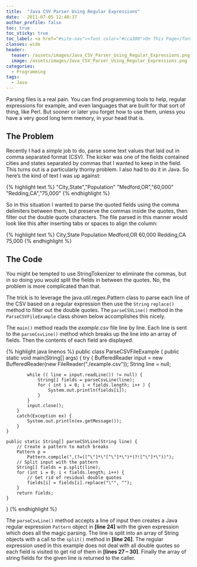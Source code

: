 ```yaml
---
title:  "Java CSV Parser Using Regular Expressions"
date:   2011-07-05 12:40:37
author_profile: false
toc: true
toc_sticky: true
toc_label: <a href="#site-nav"><font color="#cca300">On This Page</font></a>
classes: wide
header:
  teaser: /assets/images/Java_CSV_Parser_Using_Regular_Expressions.png
  image: /assets/images/Java_CSV_Parser_Using_Regular_Expressions.png
categories: 
  - Programming
tags: 
  - Java
---
```


Parsing files is a real pain. You can find programming tools to help, regular expressions for example, and even languages that are built for that sort of thing, like Perl.  But sooner or later you forget how to use them, unless you have a very good long term memory, in your head that is.

## The Problem

Recently I had a *simple* job to do, parse some text values that laid out in comma separated format (CSV). The kicker was one of the fields contained cities and states separated by commas that I wanted to keep in the field. This turns out is a particularly thorny problem. I also had to do it in Java. So here’s the kind of text I was up against:

{% highlight text %}
"City,State","Population"
"Medford,OR","60,000"
"Redding,CA","75,000"
{% endhighlight %}

So in this situation I wanted to parse the quoted fields using the comma delimiters between them, but preserve the commas inside the quotes, then filter out the double quote characters.  The file parsed in this manner would look like this after inserting tabs or spaces to align the column:

{% highlight text %}
City,State Population
Medford,OR 60,000
Redding,CA 75,000
{% endhighlight %}


## The Code

You might be tempted to use StringTokenizer to eliminate the commas, but in so doing you would split the fields in between the quotes.  No, the problem is more complicated than that.

The trick is to leverage the java.util.regex.Pattern class to parse each line of the CSV based on a regular expression then use the `String` `replace()` method to filter out the double quotes.  The `parseCSVLine()` method in the `ParseCSVFileExample` class shown below accomplishes this nicely.

The `main()` method reads the *example.csv* file line by line. Each line is sent to the `parseCsvLine()` method which breaks up the line into an array of fields.  Then the contents of each field are displayed.

{% highlight java linenos %}
public class ParseCSVFileExample {
    public static void main(String[] args) {
        try {
            BufferedReader input = new
            BufferedReader(new FileReader("./example.csv"));
            String line = null;

            while (( line = input.readLine()) != null) {
                String[] fields = parseCsvLine(line);
                for ( int i = 0; i < fields.length; i++ ) {
                    System.out.println(fields[i]);
                }
            }
            input.close();
        }
        catch(Exception ex) {
            System.out.println(ex.getMessage());
        }
    }

    public static String[] parseCSVLine(String line) {
        // Create a pattern to match breaks
        Pattern p =
            Pattern.compile(",(?=([^\"]*\"[^\"]*\")*(?![^\"]*\"))");
        // Split input with the pattern
        String[] fields = p.split(line);
        for (int i = 0; i < fields.length; i++) {
            // Get rid of residual double quotes
            fields[i] = fields[i].replace("\"", "");
        }
        return fields;
    }
}
{% endhighlight %}

The `parseCsvLine()` method accepts a line of input then creates a Java regular expression `Pattern` object in **[line 24]** with the given expression which does all the magic parsing. The line is split into an array of String objects with a call to the `split()` method in **[line 26]**. The regular expression used in this example does not deal with all double quotes so each field is visited to get rid of them in **[lines 27 – 30]**. Finally the array of string fields for the given line is returned to the caller.

